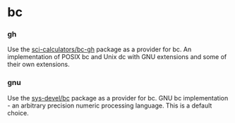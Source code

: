 # bc

### gh
Use the [sci-calculators/bc-gh](../sci-calculators/bc-gh.md) package as a provider for bc. An implementation of POSIX bc and Unix dc with GNU extensions and some of their own extensions.

### gnu
Use the [sys-devel/bc](../sys-devel/bc.md) package as a provider for bc. GNU bc implementation - an arbitrary precision numeric processing language. This is a default choice.
